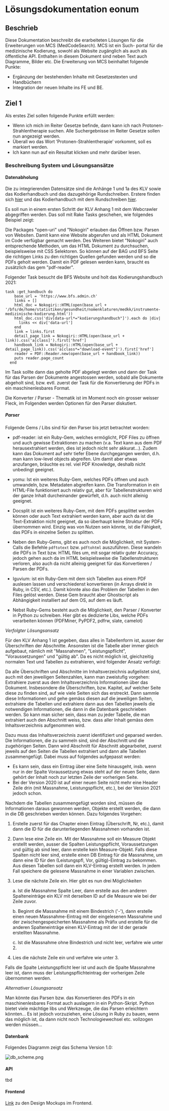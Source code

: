 # Lösungsdokumentation eonum

## Beschrieb

Diese Dokumentation beschreibt die erarbeiteten Lösungen für die Erweiterungen von MCS (MedCodeSearch). MCS ist ein Such-
portal für die medizinische Kodierung, sowohl als Website zugänglich als auch als öffentliche API. Enthalten in diesem
Dokument sind neben Text auch Diagramme, Bilder etc.
Die Erweiterung von MCS beinhaltet folgende Punkte:

- Ergänzung der bestehenden Inhalte mit Gesetzestexten und Handbüchern
- Integration der neuen Inhalte ins FE und BE.

## Ziel 1

Als erstes Ziel sollen folgende Punkte erfüllt werden:

- Wenn ich mich im Reiter Gesetze befinde, dann kann ich nach Protonen-Strahlentherapie suchen. Alle Suchergebnisse im
 Reiter Gesetze sollen nun angezeigt werden.
- Überall wo das Wort ’Protonen-Strahlentherapie’ vorkommt, soll es markiert werden.
- Ich kann nun auf ein Resultat klicken und mehr darüber lesen.

### Beschreibung System und Lösungsansätze

#### Datenabholung

Die zu integrierenden Datensätze sind die Anhänge 1 und 1a des KLV sowie das Kodierhandbuch und das dazugehörige
Rundschreiben. Erstere finden sich [hier](https://www.bag.admin.ch/bag/de/home/versicherungen/krankenversicherung/krankenversicherung-leistungen-tarife/Aerztliche-Leistungen-in-der-Krankenversicherung/anhang1klv.html)
 und das Kodierhandbuch mit dem Rundschreiben [hier](https://www.bfs.admin.ch/bfs/de/home/statistiken/gesundheit/nomenklaturen/medkk/instrumente-medizinische-kodierung.html).

Es soll nun in einem ersten Schritt der KLV Anhang 1 mit dem Webcrawler abgegriffen werden. Das soll mit Rake Tasks geschehen, wie
folgendes Beispiel zeigt:

Die Packages "open-uri" und "Nokogiri" erlauben das Öffnen bzw. Parsen von Websiten. Damit kann eine Website abgerufen
und als HTML Dokument im Code verfügbar gemacht werden. Des Weiteren bietet "Nokogiri" auch entsprechende Methoden, um
das HTML Dokument zu durchsuchen, beispielsweise mit CSS Selektoren. So können auf der BAG und BFS Seite die richtigen
Links zu den richtigen Quellen gefunden werden und so die PDFs geholt werden.
Damit ein PDF gelesen werden kann, braucht es zusätzlich das gem "pdf-reader".

Folgender Task besucht die BFS Website und holt das Kodierungshandbuch 2021:

```
task :get_handbuch do
    base_url = 'https://www.bfs.admin.ch'
    links = []
    html_doc = Nokogiri::HTML(open(base_url + '/bfs/de/home/statistiken/gesundheit/nomenklaturen/medkk/instrumente-medizinische-kodierung.html'))
    html_doc.css('div[data-url*="kodierungshandbuch"]').each do |div|
      links << div['data-url']
    end
    link = links.first
    detail_page_link = Nokogiri::HTML(open(base_url + link)).css('a[class]').first['href']
    handbook_link = Nokogiri::HTML(open(base_url + detail_page_link)).css('a[class*="download-event"]').first['href']
    reader = PDF::Reader.new(open(base_url + handbook_link))
    puts reader.page_count
  end
```

Im Task sollte dann das geholte PDF abgelegt werden und dann der Task für das Parsen der Dokumente angestossen werden, sobald
alle Dokumente abgeholt sind, bzw. evtl. zuerst der Task für die Konvertierung der PDFs in ein maschinenlesbares Format.

Die Konverter / Parser - Thematik ist im Moment noch ein grosser weisser Fleck, im Folgenden werden Optionen für den Parser
diskutiert.

##### Parser

Folgende Gems / Libs sind für den Parser bis jetzt betrachtet worden:

- pdf-reader: ist ein Ruby-Gem, welches ermöglicht, PDF Files zu öffnen und auch gewisse Extraktionen zu machen (v.a. Text
  kann aus dem PDF herausextrahiert werden, dies ist jedoch nicht sehr akkurat...). Zudem kann das Dokument auf sehr tiefer
  Ebene durchgegangen werden, d.h. man kann low-level objects abgreifen. Um damit aber etwas anzufangen, bräuchte es rel. viel
  PDF Knowledge, deshalb nicht unbedingt geeignet.
  
- yomu: Ist ein weiteres Ruby-Gem, welches PDFs öffnen und auch umwandeln, bzw. Metadaten abgreifen kann. Die Transformation in
  ein HTML-File funktioniert auch relativ gut, aber für Tabellenstrukturen wird der ganze Inhalt durcheinander gewürfelt, d.h.
  auch nicht alleinig geeignet.
  
- Docsplit ist ein weiteres Ruby-Gem, mit dem PDFs gesplittet werden können oder auch Text extrahiert werden kann, aber auch
  da ist die Text-Extraktion nicht geeignet, da so überhaupt keine Struktur der PDFs übernommen wird. Einzig was von Nutzen sein
  könnte, ist die Fähigkeit, das PDFs in einzelne Seiten zu splitten.
  
- Neben den Ruby-Gems, gibt es auch noch die Möglichkeit, mit System-Calls die Befehle `pdftotext` bzw. `pdftohtml` auszuführen.
  Diese wandeln die PDFs in Text bzw. HTML files um, mit sogar relativ guter Accuracy, jedoch gehen auch da im HTML beispielsweise
  die Tabellenstrukturen verloren, also auch da nicht alleinig geeignet für das Konvertieren / Parsen der PDFs.
  
- Iguvium: ist ein Ruby-Gem mit dem sich Tabellen aus einem PDF auslesen lassen und verschiedenst konvertieren (in Arrays 
  direkt in Ruby, in CSV, etc.). Damit könnte also das Problem der Tabellen in den Files gelöst werden. Diese Gem braucht
  aber Ghostscript als Abhängigkeit installiert auf dem OS, auf dem es läuft.
  
- Nebst Ruby-Gems besteht auch die Möglichkeit, den Parser / Konverter in Python zu schreiben. Hier gibt es dedizierte Libs, 
  welche PDFs verarbeiten können (PDFMiner, PyPDF2, pdfrw, slate, camelot)
  
*Verfolgter Lösungsansatz*

Für den KLV Anhang 1 ist gegeben, dass alles in Tabellenform ist, ausser der Überschriften der Abschnitte. Ansonsten ist die
Tabelle aber immer gleich aufgebaut, nämlich mit "Massnahmen", "Leistungspflicht", "Voraussetzungen" und "gültig ab". Da es nicht
möglich ist, gleichzeitig normalen Text und Tabellen zu extrahieren, wird folgender Ansatz verfolgt:
  
Da alle Überschriften und Abschnitte im Inhaltsverzeichnis aufgelistet sind, auch mit den jeweiligen Seitenzahlen, kann man
zweistufig vorgehen: Extrahiere zuerst aus dem Inhaltsverzeichnis Informationen über das Dokument. Insbesondere die Überschriften,
bzw. Kapitel, auf welcher Seite diese zu finden sind, auf wie viele Seiten sich das erstreckt. Dann sammle diese Informationen und
gehe gemäss diesen auf die jeweiligen Seiten, extrahiere die Tabellen und extrahiere dann aus den Tabellen jeweils die notwendigen
Informationen, die dann in die Datenbank geschrieben werden. So kann man sicher sein, dass man zu jeder Tabelle, die man extrahiert
auch den Abschnitt weiss, bzw. dass aller Inhalt gemäss dem Inhaltsverzeichnis aufgenommen wird.

Dazu muss das Inhaltsverzeichnis zuerst identifiziert und geparsed werden. Die Informationen, die zu sammeln sind, sind der Abschnitt
und die zugehörigen Seiten.
Dann wird Abschnitt für Abschnitt abgearbeitet, zuerst jeweils auf den Seiten die Tabellen extrahiert und dann alle Tabellen zusammengefügt.
Dabei muss auf folgendes aufgepasst werden:
- Es kann sein, dass ein Eintrag über eine Seite hinausgeht, insb. wenn nur in der Spalte Voraussetzung etwas steht auf der neuen Seite,
dann gehört der Inhalt noch zur letzten Zeile der vorherigen Seite.
- Bei der Version 2020 ist auf einer neuen Seite nicht mehr eine Header Zeile drin (mit Massnahme, Leistungspflicht, etc.), bei
  der Version 2021 jedoch schon.
    
Nachdem die Tabellen zusammengefügt worden sind, müssen die Informationen daraus gewonnen werden, Objekte erstellt werden, die
dann in die DB geschrieben werden können. Dazu folgendes Vorgehen:
1. Erstelle zuerst für das Chapter einen Eintrag (Überschrift, Nr, etc.), damit dann die ID für die darunterliegenden Massnahmen
   vorhanden ist.
   
2. Dann lese eine Zeile ein. Mit der Massnahme soll ein Measure Objekt erstellt werden, ausser die Spalten Leistungspflicht, Voraussetzungen
   und gültig ab sind leer, dann erstelle kein Measure-Objekt. Falls diese Spalten nicht leer sind, erstelle einen DB Eintrag für die Massnahme,
   um dann eine ID für den (Leistungspfl, Vor, gültig)-Eintrag zu bekommen. Aus diesen Tabellen soll dann ein KLV-Eintrag erstellt werden.
   In jedem Fall speichere die gelesene Massnahme in einer Variablen zwischen.
   
3. Lese die nächste Zeile ein. Hier gibt es nun drei Möglichkeiten 
   
   a. Ist die Massnahme Spalte Leer, dann erstelle aus den anderen Spalteneinträge ein KLV mit derselben ID auf die Measure wie bei
   der Zeile zuvor.
   
   b. Beginnt die Massnahme mit einem Bindestrich ('-'), dann erstelle einen neuen Massnahme-Eintrag mit der eingelesenen Massnahme
   und der zwischengespeicherten Massnahme als Präfix und erstelle für die anderen Spalteneinträge einen KLV-Eintrag mit der Id 
   der gerade erstellten Massnahme.
   
   c. Ist die Massnahme ohne Bindestrich und nicht leer, verfahre wie unter 2.
   
4. Lies die nächste Zeile ein und verfahre wie unter 3.

Falls die Spalte Leistungspflicht leer ist und auch die Spalte Massnahme leer ist, dann muss der Leistungspflichteintrag der vorherigen
Zeile übernommen werden.
   
   


*Alternativer Lösungsansatz*

Man könnte das Parsen bzw. das Konvertieren des PDFs in ein maschinenlesbares Format auch auslagern in ein Python-Skript. Python
bietet viele mächtige libs und Werkzeuge, die das Parsen erleichtern könnten...
Es ist jedoch vorzuziehen, eine Lösung in Ruby zu bauen, wenn das möglich ist, da dann nicht noch Technologiewechsel etc. 
vollzogen werden müssen...

#### Datenbank

Folgendes Diagramm zeigt das Schema Version 1.0:

<img src="images/db_scheme.png" alt="db_scheme.png">

#### API

tbd

#### Frontend

[Link](https://github.com/TheCodear/PSE-eonum-docrepo/blob/master/Dokumentation/FE_Mockup.pdf) zu den Design Mockups im Frontend.
